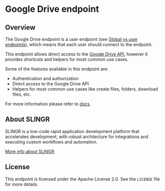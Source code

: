 # Google Drive endpoint

## Overview

The Google Drive endpoint is a user endpoint (see [Global vs user endpoints](https://slingr-stack.github.io/platform/app_development_model_endpoints.html#global-vs-user-endpoints)), 
which means that each user should connect to the endpoint.

This endpoint allows direct access to the [Google Drive API](https://developers.google.com/drive/api/v3/reference),
however it provides shortcuts and helpers for most common use cases.

Some of the features available in this endpoint are:

- Authentication and authorization
- Direct access to the Google Drive API
- Helpers for most common use cases like create files, folders, download files, etc.

For more information please refer to [docs](https://slingr-stack.github.io/platform/endpoints_google_drive.html).

## About SLINGR

SLINGR is a low-code rapid application development platform that accelerates development, with robust architecture for integrations and executing custom workflows and automation.

[More info about SLINGR](https://slingr.io)

## License

This endpoint is licensed under the Apache License 2.0. See the `LICENSE` file for more details.



